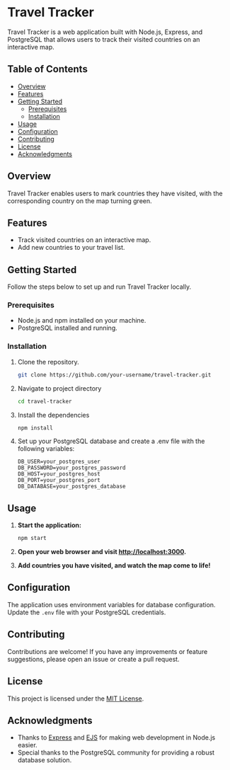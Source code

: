 # Travel Tracker

Travel Tracker is a web application built with Node.js, Express, and PostgreSQL that allows users to track their visited countries on an interactive map.

## Table of Contents

- [Overview](#overview)
- [Features](#features)
- [Getting Started](#getting-started)
  - [Prerequisites](#prerequisites)
  - [Installation](#installation)
- [Usage](#usage)
- [Configuration](#configuration)
- [Contributing](#contributing)
- [License](#license)
- [Acknowledgments](#acknowledgments)

## Overview

Travel Tracker enables users to mark countries they have visited, with the corresponding country on the map turning green.

## Features

- Track visited countries on an interactive map.
- Add new countries to your travel list.

## Getting Started

Follow the steps below to set up and run Travel Tracker locally.

### Prerequisites

- Node.js and npm installed on your machine.
- PostgreSQL installed and running.

### Installation

1. Clone the repository.
   
   ```bash
   git clone https://github.com/your-username/travel-tracker.git
   ```
   
2. Navigate to project directory
   
   ```bash
   cd travel-tracker
   ```
   
3. Install the dependencies
   
   ```bash
   npm install
   ```

4. Set up your PostgreSQL database and create a .env file with the following variables:

   ```env
   DB_USER=your_postgres_user
   DB_PASSWORD=your_postgres_password
   DB_HOST=your_postgres_host
   DB_PORT=your_postgres_port
   DB_DATABASE=your_postgres_database
   ```

## Usage

1. **Start the application:**

   ```bash
   npm start
   ```

2. **Open your web browser and visit [http://localhost:3000](http://localhost:3000).**
3. **Add countries you have visited, and watch the map come to life!**


Configuration
-------------

The application uses environment variables for database configuration. Update the `.env` file with your PostgreSQL credentials.

Contributing
------------

Contributions are welcome! If you have any improvements or feature suggestions, please open an issue or create a pull request.

License
-------

This project is licensed under the [MIT License](https://chat.openai.com/c/LICENSE.md).

Acknowledgments
---------------

-   Thanks to [Express](https://expressjs.com/) and [EJS](https://ejs.co/) for making web development in Node.js easier.
-   Special thanks to the PostgreSQL community for providing a robust database solution.
